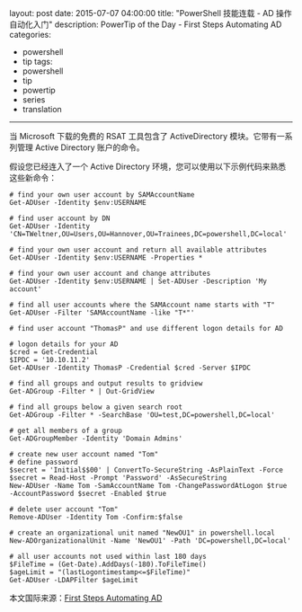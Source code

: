 layout: post
date: 2015-07-07 04:00:00
title: "PowerShell 技能连载 - AD 操作自动化入门"
description: PowerTip of the Day - First Steps Automating AD
categories:
- powershell
- tip
tags:
- powershell
- tip
- powertip
- series
- translation
---
当 Microsoft 下载的免费的 RSAT 工具包含了 ActiveDirectory 模块。它带有一系列管理 Active Directory 账户的命令。

假设您已经连入了一个 Active Directory 环境，您可以使用以下示例代码来熟悉这些新命令：

    # find your own user account by SAMAccountName
    Get-ADUser -Identity $env:USERNAME
    
    # find user account by DN
    Get-ADUser -Identity 'CN=TWeltner,OU=Users,OU=Hannover,OU=Trainees,DC=powershell,DC=local'
    
    # find your own user account and return all available attributes
    Get-ADUser -Identity $env:USERNAME -Properties * 
    
    # find your own user account and change attributes
    Get-ADUser -Identity $env:USERNAME | Set-ADUser -Description 'My account'
    
    # find all user accounts where the SAMAccount name starts with "T"
    Get-ADUser -Filter 'SAMAccountName -like "T*"'
    
    # find user account "ThomasP" and use different logon details for AD
    
    # logon details for your AD
    $cred = Get-Credential
    $IPDC = '10.10.11.2'
    Get-ADUser -Identity ThomasP -Credential $cred -Server $IPDC
    
    # find all groups and output results to gridview
    Get-ADGroup -Filter * | Out-GridView
    
    # find all groups below a given search root
    Get-ADGroup -Filter * -SearchBase 'OU=test,DC=powershell,DC=local'
    
    # get all members of a group
    Get-ADGroupMember -Identity 'Domain Admins' 
    
    # create new user account named "Tom"
    # define password
    $secret = 'Initial$$00' | ConvertTo-SecureString -AsPlainText -Force
    $secret = Read-Host -Prompt 'Password' -AsSecureString
    New-ADUser -Name Tom -SamAccountName Tom -ChangePasswordAtLogon $true -AccountPassword $secret -Enabled $true 
    
    # delete user account "Tom"
    Remove-ADUser -Identity Tom -Confirm:$false
    
    # create an organizational unit named "NewOU1" in powershell.local
    New-ADOrganizationalUnit -Name 'NewOU1' -Path 'DC=powershell,DC=local'
    
    # all user accounts not used within last 180 days
    $FileTime = (Get-Date).AddDays(-180).ToFileTime()
    $ageLimit = "(lastLogontimestamp<=$FileTime)"
    Get-ADUser -LDAPFilter $ageLimit

<!--more-->
本文国际来源：[First Steps Automating AD](http://community.idera.com/powershell/powertips/b/tips/posts/first-steps-automating-ad)
